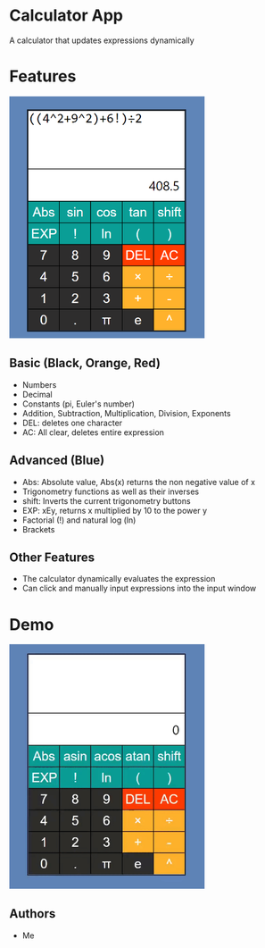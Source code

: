 # Calculator App

A calculator that updates expressions dynamically

# Features

<!-- ![Features](/resource/layout.png) -->
<img src="./resource/layout.png" width="350" />

## Basic (Black, Orange, Red)

- Numbers
- Decimal
- Constants (pi, Euler's number)
- Addition, Subtraction, Multiplication, Division, Exponents
- DEL: deletes one character
- AC: All clear, deletes entire expression

## Advanced (Blue)

- Abs: Absolute value, Abs(x) returns the non negative value of x
- Trigonometry functions as well as their inverses
- shift: Inverts the current trigonometry buttons
- EXP: xEy, returns x multiplied by 10 to the power y
- Factorial (!) and natural log (ln)
- Brackets

## Other Features

- The calculator dynamically evaluates the expression
- Can click and manually input expressions into the input window

# Demo

<!-- ![Demo](/resource/demo.gif) -->
<img src="./resource/demo.gif" width="350" />

## Authors

- Me
